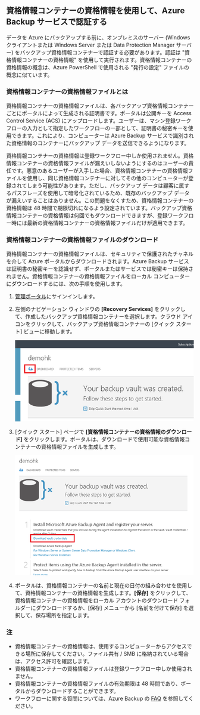## 資格情報コンテナーの資格情報を使用して、Azure Backup サービスで認証する

データを Azure にバックアップする前に、オンプレミスのサーバー (Windows クライアントまたは Windows Server または Data Protection Manager サーバー) をバックアップ資格情報コンテナーで認証する必要があります。認証は "資格情報コンテナーの資格情報" を使用して実行されます。資格情報コンテナーの資格情報の概念は、Azure PowerShell で使用される "発行の設定" ファイルの概念に似ています。

### 資格情報コンテナーの資格情報ファイルとは

資格情報コンテナーの資格情報ファイルは、各バックアップ資格情報コンテナーごとにポータルによって生成される証明書です。ポータルは公開キーを Access Control Service (ACS) にアップロードします。ユーザーは、マシン登録ワークフローの入力として指定したワークフローの一部として、証明書の秘密キーを使用できます。これにより、コンピューターは Azure Backup サービスで識別された資格情報のコンテナーにバックアップ データを送信できるようになります。

資格情報コンテナーの資格情報は登録ワークフロー中しか使用されません。資格情報コンテナーの資格情報ファイルが漏えいしないようにするのはユーザーの責任です。悪意のあるユーザーが入手した場合、資格情報コンテナーの資格情報ファイルを使用し、同じ資格情報コンテナーに対してその他のコンピューターが登録されてしまう可能性があります。ただし、バックアップ データは顧客に属するパスフレーズを使用して暗号化されているため、既存のバックアップ データが漏えいすることはありません。この問題をなくすため、資格情報コンテナーの資格情報は 48 時間で期限切れになるよう設定されています。バックアップ資格情報コンテナーの資格情報は何回でもダウンロードできますが、登録ワークフロー時には最新の資格情報コンテナーの資格情報ファイルだけが適用できます。

### 資格情報コンテナーの資格情報ファイルのダウンロード

資格情報コンテナーの資格情報ファイルは、セキュリティで保護されたチャネルを介して Azure ポータルからダウンロードされます。Azure Backup サービスは証明書の秘密キーを認識せず、ポータルまたはサービスでは秘密キーは保持されません。資格情報コンテナーの資格情報ファイルをローカル コンピューターにダウンロードするには、次の手順を使用します。

1.  [管理ポータル](https://manage.windowsazure.com/)にサインインします。
2.  左側のナビゲーション ウィンドウの **[Recovery Services]** をクリックして、作成したバックアップ資格情報コンテナーを選択します。クラウド アイコンをクリックして、バックアップ資格情報コンテナーの [クイック スタート] ビューに移動します。

    ![Quick view](./media/backup-download-credentials/quickview.png)

3.  [クイック スタート] ページで **[資格情報コンテナーの資格情報のダウンロード]** をクリックします。ポータルは、ダウンロードで使用可能な資格情報コンテナーの資格情報ファイルを生成します。

    ![ダウンロード](./media/backup-download-credentials/downloadvc.png)

4.  ポータルは、資格情報コンテナーの名前と現在の日付の組み合わせを使用して、資格情報コンテナーの資格情報を生成します。**[保存]** をクリックして、資格情報コンテナーの資格情報をローカル アカウントのダウンロード フォルダーにダウンロードするか、[保存] メニューから [名前を付けて保存] を選択して、保存場所を指定します。

### 注
- 資格情報コンテナーの資格情報は、使用するコンピューターからアクセスできる場所に保存してください。ファイル共有 / SMB に格納されている場合は、アクセス許可を確認します。
- 資格情報コンテナーの資格情報ファイルは登録ワークフロー中しか使用されません。
- 資格情報コンテナーの資格情報ファイルの有効期限は 48 時間であり、ポータルからダウンロードすることができます。
- ワークフローに関する質問については、Azure Backup の [FAQ](backup-azure-backup-faq.md) を参照してください。

<!---HONumber=July15_HO4-->